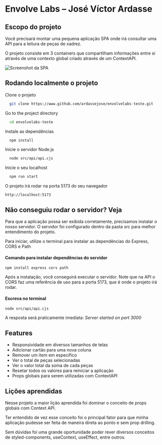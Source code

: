
# Envolve Labs – José Víctor Ardasse

## Escopo do projeto

Você precisará montar uma pequena aplicação SPA onde irá consultar uma API para a leitura de peças de xadrez.

O projeto consiste em 3 containers que compartilham informações entre si através de uma contexto global criado através de um ContextAPI.

![Screenshot da SPA]()


## Rodando localmente o projeto

Clone o projeto

```bash
  git clone https://www.github.com/ardassejose/envolvelabs-teste.git
```

Go to the project directory

```bash
  cd envolvelabs-teste
```

Instale as dependências

```bash
  npm install
```

Inicie o servidor Node.js

```bash
  node src/api/api.cjs
```

Inicie o seu localhost

```bash
  npm run start
```

O projeto irá rodar na porta 5173 do seu navegador

```
http://localhost:5173
```

## Não conseguiu rodar o servidor? Veja

Para que a aplicação possa ser exibida corretamente, precisamos instalar o nosso servidor. O servidor foi configurado dentro da pasta *src* para melhor entendimento do projeto. 

Para iniciar, utilize o terminal para instalar as dependências do Express, CORS e Path

#### Comando para instalar dependências do servidor

```
npm install express cors path
```

Após a instalação, você conseguirá executar o servidor. Note que na API o CORS faz uma referência de uso para a porta 5173, que é onde o projeto irá rodar.

#### Escreva no terminal

```
node src/api/api.cjs
```

A resposta será praticamente imediata: *Server started on port 3000*


## Features

- Responsividade em diversos tamanhos de telas
- Adicionar cartão para uma nova coluna
- Remover um item em específico
- Ver o total de peças selecionadas
- Ver o valor total da soma de cada peças
- Resetar todos os valores para reiniciar a aplicação
- Props globais para serem utilizadas com ContextAPI


## Lições aprendidas

Nesse projeto a maior lição aprendida foi dominar o conceito de props globais com Context API. 

Ter entendido de vez esse conceito foi o principal fator para que minha aplicação pudesse ser feita de maneira direta ao ponto e sem prop drilling.

Sem dúvidas foi uma grande oportunidade poder rever diversos conceitos de styled-components, useContext, useEffect, entre outros.